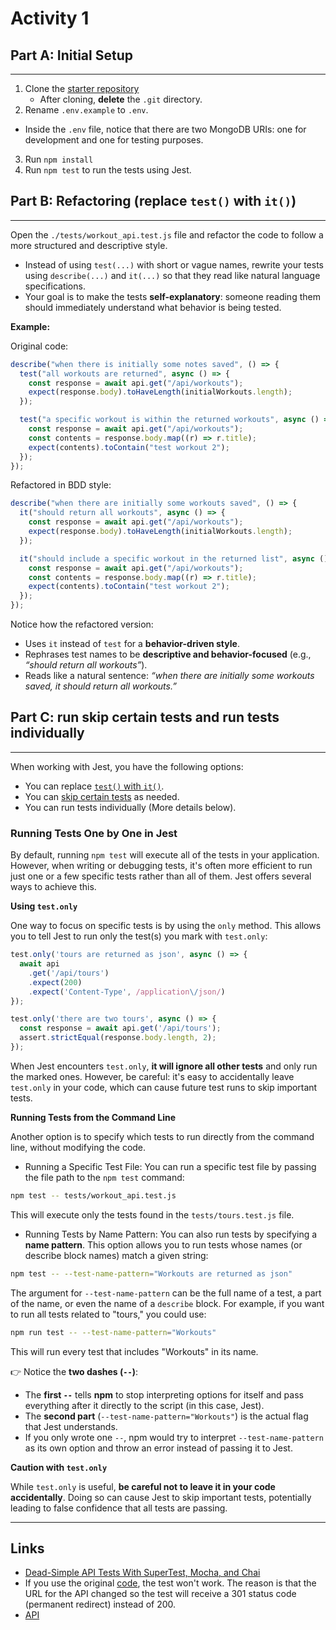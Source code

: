 # Activity 1


## Part A: Initial Setup
------

1. Clone the [starter repository](https://github.com/tx00-resources-en/week6-be-workout-v1)
   - After cloning, **delete** the `.git` directory.
2. Rename `.env.example` to `.env`.
  - Inside the `.env` file, notice that there are two MongoDB URIs: one for development and one for testing purposes.
3. Run `npm install`
4. Run `npm test` to run the tests using Jest.

## Part B: Refactoring (replace `test()` with `it()`)
------


Open the `./tests/workout_api.test.js` file and refactor the code to follow a more structured and descriptive style.  
   - Instead of using `test(...)` with short or vague names, rewrite your tests using `describe(...)` and `it(...)` so that they read like natural language specifications.  
   - Your goal is to make the tests **self-explanatory**: someone reading them should immediately understand what behavior is being tested.  

**Example:**  

Original code:  
```javascript
describe("when there is initially some notes saved", () => {
  test("all workouts are returned", async () => {
    const response = await api.get("/api/workouts");
    expect(response.body).toHaveLength(initialWorkouts.length);
  });

  test("a specific workout is within the returned workouts", async () => {
    const response = await api.get("/api/workouts");
    const contents = response.body.map((r) => r.title);
    expect(contents).toContain("test workout 2");
  });
});
```

Refactored in BDD style:  
```javascript
describe("when there are initially some workouts saved", () => {
  it("should return all workouts", async () => {
    const response = await api.get("/api/workouts");
    expect(response.body).toHaveLength(initialWorkouts.length);
  });

  it("should include a specific workout in the returned list", async () => {
    const response = await api.get("/api/workouts");
    const contents = response.body.map((r) => r.title);
    expect(contents).toContain("test workout 2");
  });
});
```

Notice how the refactored version:  
- Uses `it` instead of `test` for a **behavior-driven style**.  
- Rephrases test names to be **descriptive and behavior-focused** (e.g., *“should return all workouts”*).  
- Reads like a natural sentence: *“when there are initially some workouts saved, it should return all workouts.”*  


## Part C: run skip certain tests and run tests individually 
------

When working with Jest, you have the following options:
  - You can replace [`test()` with `it()`].
  - You can [skip certain tests] as needed.
  - You can run tests individually (More details below).



### Running Tests One by One in Jest

By default, running `npm test` will execute all of the tests in your application. However, when writing or debugging tests, it's often more efficient to run just one or a few specific tests rather than all of them. Jest offers several ways to achieve this.

**Using `test.only`**

One way to focus on specific tests is by using the `only` method. This allows you to tell Jest to run only the test(s) you mark with `test.only`:

```javascript
test.only('tours are returned as json', async () => {
  await api
    .get('/api/tours')
    .expect(200)
    .expect('Content-Type', /application\/json/)
});

test.only('there are two tours', async () => {
  const response = await api.get('/api/tours');
  assert.strictEqual(response.body.length, 2);
});
```

When Jest encounters `test.only`, **it will ignore all other tests** and only run the marked ones. However, be careful: it's easy to accidentally leave `test.only` in your code, which can cause future test runs to skip important tests.

**Running Tests from the Command Line**

Another option is to specify which tests to run directly from the command line, without modifying the code.

- Running a Specific Test File: You can run a specific test file by passing the file path to the `npm test` command:
```bash
npm test -- tests/workout_api.test.js
```

This will execute only the tests found in the `tests/tours.test.js` file.

- Running Tests by Name Pattern: You can also run tests by specifying a **name pattern**. This option allows you to run tests whose names (or describe block names) match a given string:
```bash
npm test -- --test-name-pattern="Workouts are returned as json"
```


The argument for `--test-name-pattern` can be the full name of a test, a part of the name, or even the name of a `describe` block. For example, if you want to run all tests related to "tours," you could use:

```bash
npm run test -- --test-name-pattern="Workouts"
```

This will run every test that includes "Workouts" in its name.  

👉 Notice the **two dashes (`--`)**:  
- The **first `--`** tells **npm** to stop interpreting options for itself and pass everything after it directly to the script (in this case, Jest).  
- The **second part** (`--test-name-pattern="Workouts"`) is the actual flag that Jest understands.  
- If you only wrote one `--`, npm would try to interpret `--test-name-pattern` as its own option and throw an error instead of passing it to Jest.  


**Caution with `test.only`**

While `test.only` is useful, **be careful not to leave it in your code accidentally**. Doing so can cause Jest to skip important tests, potentially leading to false confidence that all tests are passing.



---
## Links

- [Dead-Simple API Tests With SuperTest, Mocha, and Chai](https://dev-tester.com/dead-simple-api-tests-with-supertest-mocha-and-chai/)
- If you use the original [code](https://github.com/dennmart/dead_simple_api_testing/blob/master/config.js), the test won't work. The reason is that the URL for the API changed so the test will receive a 301 status code (permanent redirect) instead of 200. 
- [API](https://airportgap.com/)


<!-- Links -->
[`test()` with `it()`]:https://jestjs.io/docs/api#testname-fn-timeout
[skip certain tests]:https://codewithhugo.com/run-skip-single-jest-test/


<!-- 

## (Optional) Adopting BDD Testing Style

### **A: Set Up**

1. **Clone the Starter Repository**  
   Clone the repository using the following link:  
   [Starter Repository](https://github.com/tx00-resources-en/week6-be-simple_api_testing).

2. **Delete the `.git` Directory**  
   After cloning, navigate to the project directory and **delete** the `.git` folder to remove any Git tracking.

3. **Navigate to the Project Directory**  
   Change into the `mocha-chai` directory:
   ```bash
   cd week6-be-simple_api_testing/mocha-chai
   ```

4. **Rename the `.env` File**  
   Rename the `.env.example` file to `.env`. Then, update the value for `API_TOKEN` by generating your own free key from [https://airportgap.com/](https://airportgap.com/).  
   Set the key in your `.env` file as follows:
   ```env
   API_TOKEN=your_key_here
   ```

5. **Install Dependencies**  
   Run the following command to install the necessary dependencies:
   ```bash
   npm install
   ```

6. **Run Existing Tests**  
   Ensure that all the existing tests are working correctly by running:
   ```bash
   npm test
   ```

### **B: Refactoring `airports.test.js`**

1. **Execute the Command**  
   Run the following command to execute the initial tests:
   ```bash
   npm run test1
   ```
   At this stage, the tests should pass. Now, we will refactor the code to follow the BDD (Behavior-Driven Development) style.

2. **Refactor the Code**  
   Compare the existing code in `airports.test.js` with the following BDD-style structure:

```javascript
const { request, expect } = require("./config");

describe("Airport API", function () {
  describe("GET /airports", function () {
    describe("when retrieving airports", function () {
      it("should return a list of airports limited to 30 per page", async function () {
        const response = await request.get("/airports");

        expect(response.status).to.eql(200);
        expect(response.body.data.length).to.eql(30);
      });
    });
  });

  describe("POST /airports/distance", function () {
    describe("when calculating the distance between two airports", function () {
      it("should return a 200 status and the distance information", async function () {
        const response = await request
          .post("/airports/distance")
          .send({ from: "KIX", to: "SFO" });

        expect(response.status).to.eql(200);

        const attributes = response.body.data.attributes;
        expect(attributes).to.include.keys(
          "kilometers",
          "miles",
          "nautical_miles"
        );
        expect(attributes.kilometers).to.be.closeTo(8692, 1);
        expect(attributes.miles).to.be.closeTo(5397, 1);
        expect(attributes.nautical_miles).to.be.closeTo(4690, 1);
      });
    });
  });
});
```

3. **Apply the Refactor**  
   Replace the existing code in `airports.test.js` with the refactored code provided above. This structure clearly defines the different parts of the test, making it easier to understand and maintain.


### **C: Refactoring `favorites-old.test.js`**

1. **Refactor the Code**  
   Now, take the existing code in `favorites-old.test.js` and refactor it to follow the same structured and descriptive BDD style shown in **Section B**. Ensure each test describes the behavior being tested in a clear and consistent way. -->
